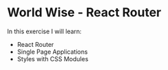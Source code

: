 # World Wise - React Router

In this exercise I will learn:

- React Router
- Single Page Applications
- Styles with CSS Modules
